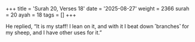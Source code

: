 +++
title = 'Surah 20, Verses 18'
date = '2025-08-27'
weight = 2366
surah = 20
ayah = 18
tags = []
+++

He replied, “It is my staff! I lean on it, and with it I beat down ˹branches˺ for my sheep, and I have other uses for it.”